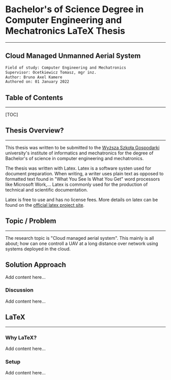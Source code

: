 # Bachelor's of Science Degree in Computer Engineering and Mechatronics LaTeX Thesis

---

## Cloud Managed Unmanned Aerial System

```html
Field of study: Computer Engineering and Mechatronics
Supervisor: Ocetkiewicz Tomasz, mgr inz.
Author: Bruno Axel Kamere
Authored on: 01 January 2022
```

## Table of Contents

---

[TOC]

## Thesis Overview?

---

This thesis was written to be submitted to the [Wyższa Szkoła Gospodarki](https://wsg.byd.pl/) university's institute of informatics and mechatronics for the degree of Bachelor's of science in computer engineering and mechatronics.

The thesis was written with Latex. Latex is a software systen used for document preparation. When writing, a writer uses plain text as opposed to formatted text found in "What You See Is What You Get" word processors like Microsoft Work,... Latex is commonly used for the production of technical and scientific documentation.

Latex is free to use and has no license fees. More details on latex can be found on the [official latex project site](https://www.latex-project.org/).

## Topic / Problem

---

The research topic is "Cloud managed aerial system". This mainly is all about; how can one controll a UAV at a long distance over network using systems deployed in the cloud.

## Solution Approach

Add content here...

### Discussion

Add content here...

## LaTeX

---

### Why LaTeX?

Add content here...

### Setup

Add content here...
